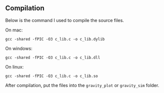 ## Compilation
Below is the command I used to compile the source files.

On mac:
```
gcc -shared -fPIC -O3 c_lib.c -o c_lib.dylib
```

On windows:
```
gcc -shared -fPIC -O3 c_lib.c -o c_lib.dll
```

On linux:
```
gcc -shared -fPIC -O3 c_lib.c -o c_lib.so
```

After compilation, put the files into the `gravity_plot` or `gravity_sim` folder.
